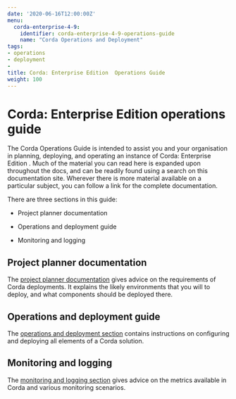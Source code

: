 ```yaml
---
date: '2020-06-16T12:00:00Z'
menu:
  corda-enterprise-4-9:
    identifier: corda-enterprise-4-9-operations-guide
    name: "Corda Operations and Deployment"
tags:
- operations
- deployment
-
title: Corda: Enterprise Edition  Operations Guide
weight: 100
---
```


# Corda: Enterprise Edition  operations guide

The Corda Operations Guide is intended to assist you and your organisation in planning, deploying, and operating an
instance of Corda: Enterprise Edition . Much of the material you can read here is expanded upon throughout the docs, and can be
readily found using a search on this documentation site. Wherever there is more material available on a particular
subject, you can follow a link for the complete documentation.

There are three sections in this guide:

- Project planner documentation

- Operations and deployment guide

- Monitoring and logging

## Project planner documentation

The [project planner documentation](project-planner/corda-planning.md) gives advice on the requirements of Corda deployments. It explains the likely environments
that you will to deploy, and what components should be deployed there.

## Operations and deployment guide

The [operations and deployment section](deployment/deployment.md) contains instructions on configuring and deploying all elements of a Corda solution.

## Monitoring and logging

The [monitoring and logging section](monitoring-logging/monitoring-logging-intro.md) gives advice on the metrics available in Corda and various monitoring scenarios.
